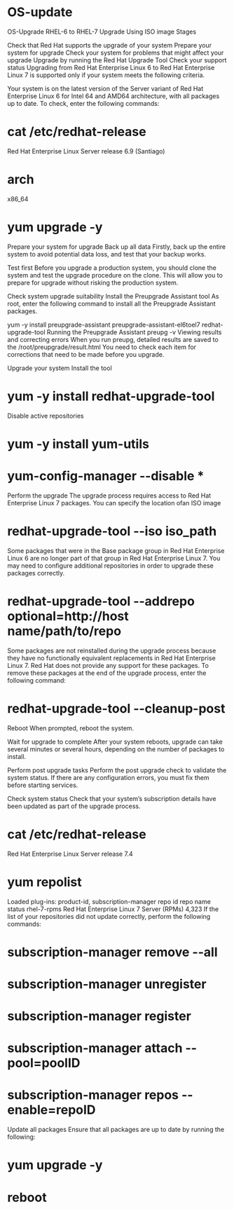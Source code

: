 # OS-update

OS-Upgrade
RHEL-6 to RHEL-7 Upgrade
Using ISO image
Stages

Check that Red Hat supports the upgrade of your system
Prepare your system for upgrade
Check your system for problems that might affect your upgrade
Upgrade by running the Red Hat Upgrade Tool
Check your support status
Upgrading from Red Hat Enterprise Linux 6 to Red Hat Enterprise Linux 7 is supported only if your system meets the following criteria.

Your system is on the latest version of the Server variant of Red Hat Enterprise Linux 6 for Intel 64 and AMD64 architecture, with all packages up to date. To check, enter the following commands:

# cat /etc/redhat-release
Red Hat Enterprise Linux Server release 6.9 (Santiago)
# arch
x86_64
# yum upgrade -y
Prepare your system for upgrade
Back up all data
Firstly, back up the entire system to avoid potential data loss, and test that your backup works.

Test first
Before you upgrade a production system, you should clone the system and test the upgrade procedure on the clone. This will allow you to prepare for upgrade without risking the production system.

Check system upgrade suitability
Install the Preupgrade Assistant tool
As root, enter the following command to install all the Preupgrade Assistant packages.

yum -y install preupgrade-assistant preupgrade-assistant-el6toel7 redhat-upgrade-tool
Running the Preupgrade Assistant
preupg -v
Viewing results and correcting errors
When you run preupg, detailed results are saved to the /root/preupgrade/result.html You need to check each item for corrections that need to be made before you upgrade.

Upgrade your system
Install the tool
# yum -y install redhat-upgrade-tool
Disable active repositories
# yum -y install yum-utils
# yum-config-manager --disable \*
Perform the upgrade
The upgrade process requires access to Red Hat Enterprise Linux 7 packages. You can specify the location ofan ISO image

# redhat-upgrade-tool --iso iso_path
Some packages that were in the Base package group in Red Hat Enterprise Linux 6 are no longer part of that group in Red Hat Enterprise Linux 7. You may need to configure additional repositories in order to upgrade these packages correctly.

# redhat-upgrade-tool --addrepo optional=http://host name/path/to/repo
Some packages are not reinstalled during the upgrade process because they have no functionally equivalent replacements in Red Hat Enterprise Linux 7. Red Hat does not provide any support for these packages. To remove these packages at the end of the upgrade process, enter the following command:

# redhat-upgrade-tool --cleanup-post
Reboot
When prompted, reboot the system.

Wait for upgrade to complete
After your system reboots, upgrade can take several minutes or several hours, depending on the number of packages to install.

Perform post upgrade tasks
Perform the post upgrade check to validate the system status. If there are any configuration errors, you must fix them before starting services.

Check system status
Check that your system’s subscription details have been updated as part of the upgrade process.

# cat /etc/redhat-release
Red Hat Enterprise Linux Server release 7.4
# yum repolist
Loaded plug-ins: product-id, subscription-manager
repo id    repo name                  status
rhel-7-rpms  Red Hat Enterprise Linux 7 Server (RPMs)   4,323
If the list of your repositories did not update correctly, perform the following commands:

# subscription-manager remove --all
# subscription-manager unregister
# subscription-manager register
# subscription-manager attach --pool=poolID
# subscription-manager repos --enable=repoID
Update all packages
Ensure that all packages are up to date by running the following:

# yum upgrade -y
# reboot
